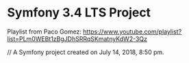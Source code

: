 Symfony 3.4 LTS Project
=======

Playlist from Paco Gomez: https://www.youtube.com/playlist?list=PLm0WEBt1zBgJDhSRRqSKmatnyKdW2-3Qz

// A Symfony project created on July 14, 2018, 8:50 pm.
